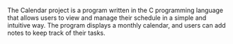 
The Calendar project is a program written in the C programming language that allows users to view and manage their schedule in a simple and intuitive way. 
The program displays a monthly calendar, and users can add notes to keep track of their tasks.
